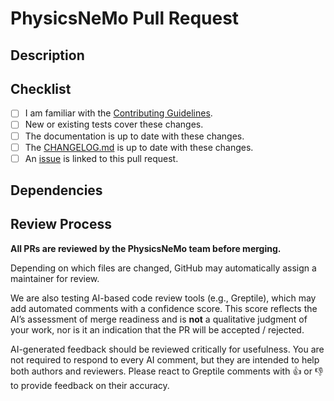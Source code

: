 <!-- markdownlint-disable MD013-->
# PhysicsNeMo Pull Request

## Description
<!-- Provide a standalone description of changes in this PR. -->
<!-- Reference any issues closed by this PR with "closes #1234". -->
<!-- Note: The pull request title will be included in the CHANGELOG. -->

## Checklist

- [ ] I am familiar with the [Contributing Guidelines](https://github.com/NVIDIA/physicsnemo/blob/main/CONTRIBUTING.md).
- [ ] New or existing tests cover these changes.
- [ ] The documentation is up to date with these changes.
- [ ] The [CHANGELOG.md](https://github.com/NVIDIA/physicsnemo/blob/main/CHANGELOG.md) is up to date with these changes.
- [ ] An [issue](https://github.com/NVIDIA/physicsnemo/issues) is linked to this pull request.

## Dependencies

<!-- Call out any new dependencies needed if any -->

## Review Process

**All PRs are reviewed by the PhysicsNeMo team before merging.**

Depending on which files are changed, GitHub may automatically assign a maintainer for review.

We are also testing AI-based code review tools (e.g., Greptile), which may add automated comments with a confidence score.
This score reflects the AI’s assessment of merge readiness and is **not** a qualitative judgment of your work, nor is
it an indication that the PR will be accepted / rejected.

AI-generated feedback should be reviewed critically for usefulness.
You are not required to respond to every AI comment, but they are intended to help both authors and reviewers.
Please react to Greptile comments with 👍 or 👎 to provide feedback on their accuracy.
